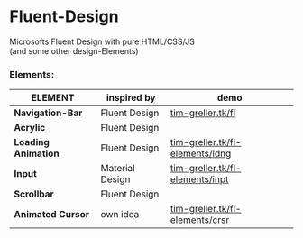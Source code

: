 # Fluent-Design
Microsofts Fluent Design with pure HTML/CSS/JS  
(and some other design-Elements)

### Elements:
| ELEMENT               | inspired by     | demo |
| --------------------- | --------------- | ---- |
| __Navigation-Bar__    | Fluent Design   | [tim-greller.tk/fl](http://tim-greller.tk/fl) |
| __Acrylic__           | Fluent Design   | |
| __Loading Animation__ | Fluent Design   | [tim-greller.tk/fl-elements/ldng](http://tim-greller.tk/fl-elements/ldng/)|
| __Input__             | Material Design | [tim-greller.tk/fl-elements/inpt](http://tim-greller.tk/fl-elements/inpt/)|
| __Scrollbar__         | Fluent Design   | |
| __Animated Cursor__   | own idea        | [tim-greller.tk/fl-elements/crsr](http://tim-greller.tk/fl-elements/crsr/)|
